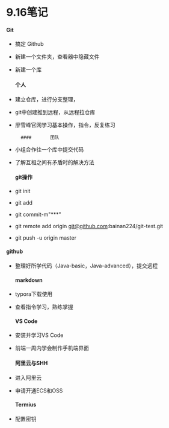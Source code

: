 # 9.16笔记

####      Git

* 搞定 Github

* 新建一个文件夹，查看器中隐藏文件

* 新建一个库

  #### 个人

* 建立仓库，进行分支整理，

* git中创建推到远程，从远程拉仓库

* 廖雪峰官网学习基本操作，指令，反复练习

        ####       团队

* 小组合作往一个库中提交代码

* 了解互相之间有矛盾时的解决方法

  #### git操作

* git init
* git add
* git commit-m"***"
* git remote add origin git@github.com:bainan224/git-test.git
* git push -u origin master

####       github

* 整理好所学代码（Java-basic，Java-advanced），提交远程

  #### markdown

* typora下载使用

* 查看指令学习，熟练掌握

  #### VS Code

* 安装并学习VS Code

* 前端一周内学会制作手机端界面

  #### 阿里云与SHH

* 进入阿里云

* 申请开通ECS和OSS

  #### Termius

* 配置密钥